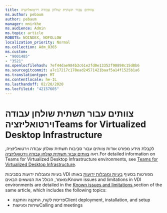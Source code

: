 ```yaml
---
title: צוותים עבור תשתית שולחן עבודה וירטואליזציה
ms.author: pebaum
author: pebaum
manager: mnirkhe
ms.audience: Admin
ms.topic: article
ROBOTS: NOINDEX, NOFOLLOW
localization_priority: Normal
ms.collection: Adm_O365
ms.custom:
- "9001485"
- "3521"
ms.openlocfilehash: 7ef44dae984b3c61e2fd0e13352f90898c15d8b6
ms.sourcegitcommit: a7c17217c170ead24571421baaf5a14f1525b1a6
ms.translationtype: MT
ms.contentlocale: he-IL
ms.lasthandoff: 02/20/2020
ms.locfileid: "42157605"
---
```

# <a name="teams-for-virtualized-desktop-infrastructure"></a><span data-ttu-id="c9c7d-102">צוותים עבור תשתית שולחן עבודה וירטואליזציה</span><span class="sxs-lookup"><span data-stu-id="c9c7d-102">Teams for Virtualized Desktop Infrastructure</span></span>

<span data-ttu-id="c9c7d-103">לקבלת מידע מפורט אודות צוותים עבור סביבות תשתית שולחן עבודה וירטואליזציה, ראה [צוותים עבור תשתית שולחן עבודה וירטואליזציה](https://docs.microsoft.com/en-us/microsoftteams/teams-for-vdi).</span><span class="sxs-lookup"><span data-stu-id="c9c7d-103">For detailed information on Teams for Virtualized Desktop Infrastructure environments, see [Teams for Virtualized Desktop Infrastructure](https://docs.microsoft.com/en-us/microsoftteams/teams-for-vdi).</span></span>

<span data-ttu-id="c9c7d-104">בעיות ומגבלות ידועות בסביבות VDI מפורטות בסעיף [בעיות ומגבלות ידועות](https://docs.microsoft.com/en-us/microsoftteams/teams-for-vdi#known-issues-and-limitations) באותו מאמר, הכולל את הנושאים הבאים:</span><span class="sxs-lookup"><span data-stu-id="c9c7d-104">Known issues and limitations in VDI environments are detailed in the [Known issues and limitations ](https://docs.microsoft.com/en-us/microsoftteams/teams-for-vdi#known-issues-and-limitations) section of the same article, which includes the following topics:</span></span>
 - <span data-ttu-id="c9c7d-105">פריסת לקוח, התקנה והתקנה</span><span class="sxs-lookup"><span data-stu-id="c9c7d-105">Client deployment, installation, and setup</span></span>
 - <span data-ttu-id="c9c7d-106">שיחות ופגישות</span><span class="sxs-lookup"><span data-stu-id="c9c7d-106">Calling and meetings</span></span>
